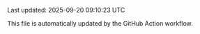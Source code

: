 Last updated: 2025-09-20 09:10:23 UTC

This file is automatically updated by the GitHub Action workflow.
